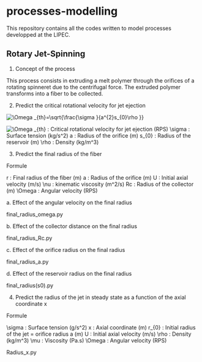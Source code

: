 # processes-modelling

This repository contains all the codes written to model processes developped at the LIPEC.

## Rotary Jet-Spinning

  1. Concept of the process

This process consists in extruding a melt polymer through the orifices of a rotating spinneret due to the centrifugal force.
The extruded polymer transforms into a fiber to be collected.

  2. Predict the critical rotational velocity for jet ejection


<img src="https://latex.codecogs.com/gif.latex?\Omega&space;_{th}=\sqrt{\frac{\sigma&space;}{a^{2}s_{0}\rho&space;}}" title="\Omega _{th}=\sqrt{\frac{\sigma }{a^{2}s_{0}\rho }}" />


<img src="https://latex.codecogs.com/gif.latex?\Omega&space;_{th}" title="\Omega _{th}" /> : Critical rotational velocity for jet ejection (RPS)
\sigma : Surface tension (kg/s^2)
a : Radius of the orifice (m)
s_{0} : Radius of the reservoir (m)
\rho : Density (kg/m^3)

  3. Predict the final radius of the fiber

Formule

r : Final radius of the fiber (m)
a : Radius of the orifice (m)
U : Initial axial velocity (m/s)
\nu : kinematic viscosity (m^2/s)
Rc : Radius of the collector (m)
\Omega : Angular velocity (RPS)

   a. Effect of the angular velocity on the final radius

final_radius_omega.py

   b. Effect of the collector distance on the final radius

final_radius_Rc.py

   c. Effect of the orifice radius on the final radius

final_radius_a.py

   d. Effect of the reservoir radius on the final radius

final_radius(s0).py


  4. Predict the radius of the jet in steady state as a function of the axial coordinate x

Formule

\sigma : Surface tension (g/s^2)
x : Axial coordinate (m)
r_{0} : Initial radius of the jet = orifice radius a (m)
U : Initial axial velocity (m/s)
\rho : Density (kg/m^3)
\mu : Viscosity (Pa.s)
\Omega : Angular velocity (RPS)


Radius_x.py



